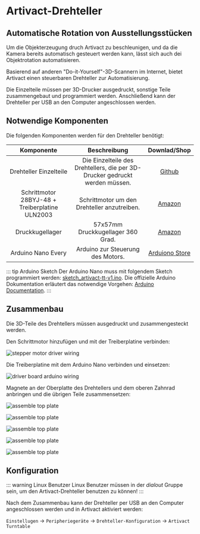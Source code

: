 # Artivact-Drehteller

## Automatische Rotation von Ausstellungsstücken

Um die Objekterzeugung druch Artivact zu beschleunigen, und da die Kamera bereits automatisch gesteuert werden kann,
lässt sich auch dei Objektrotation automatisieren.

Basierend auf anderen "Do-it-Yourself"-3D-Scannern im Internet, bietet Artivact einen steuerbaren Drehteller zur
Automatisierung.

Die Einzelteile müssen per 3D-Drucker ausgedruckt, sonstige Teile zusammengebaut und programmiert werden.
Anschließend kann der Drehteller per USB an den Computer angeschlossen werden.

## Notwendige Komponenten

Die folgenden Komponenten werden für den Drehteller benötigt:

| Komponente | Beschreibung | Downlad/Shop |
| :---: | :---: | :---: |
| Drehteller Einzelteile | Die Einzelteile des Drehtellers, die per 3D-Drucker gedruckt werden müssen. | [Github](https://github.com/arassec/artivact/blob/main/artivact-tt-v1/artivact-tt-v1.zip) |
| Schrittmotor 28BYJ-48 + Treiberplatine ULN2003 | Schrittmotor um den Drehteller anzutreiben. | [Amazon](https://www.amazon.com/-/de/dp/B09QQLMYWP/) |
| Druckkugellager | 57x57mm Druckkugellager 360 Grad. | [Amazon](https://www.amazon.com/-/de/dp/B0BPYR1S1Y/) |
| Arduino Nano Every | Arduino zur Steuerung des Motors. | [Arduiono Store](https://store.arduino.cc/products/arduino-nano-every) |

::: tip Arduino Sketch
Der Arduino Nano muss mit folgendem Sketch programmiert werden: [sketch_artivact-tt-v1.ino](https://github.com/arassec/artivact/blob/main/artivact-tt-v1/sketch_artivact-tt-v1/sketch_artivact-tt-v1.ino).
Die offizielle Arduino Dokumentation erläutert das notwendige Vorgehen: [Arduino Documentation](https://docs.arduino.cc/learn/starting-guide/getting-started-arduino/).
:::

## Zusammenbau

Die 3D-Teile des Drehtellers müssen ausgedruckt und zusammengesteckt werden.

Den Schrittmotor hinzufügen und mit der Treiberplatine verbinden:

![stepper motor driver wiring](/assets/desktop/models/turntable-driver-wiring.jpg)

Die Treiberplatine mit dem Arduino Nano verbinden und einsetzen:

![driver board arduino wiring](/assets/desktop/models/turntable-arduino-wiring.jpg)

Magnete an der Oberplatte des Drehtellers und dem oberen Zahnrad anbringen und die übrigen Teile zusammensetzen:

![assemble top plate](/assets/desktop/models/turntable-assembly-zero.jpg)

![assemble top plate](/assets/desktop/models/turntable-assembly-one.jpg)

![assemble top plate](/assets/desktop/models/turntable-assembly-two.jpg)

![assemble top plate](/assets/desktop/models/turntable-assembly-three.jpg)

![assemble top plate](/assets/desktop/models/turntable-assembly-final.jpg)

## Konfiguration

::: warning Linux Benutzer
Linux Benutzer müssen in der *dialout* Gruppe sein, um den Artivact-Drehteller benutzen zu können!
:::

Nach dem Zusammenbau kann der Drehteller per USB an den Computer angeschlossen werden und in Artivact aktiviert werden:

``Einstellugen`` -> ``Peripheriegeräte`` -> ``Drehteller-Konfiguration`` -> ``Artivact Turntable``

